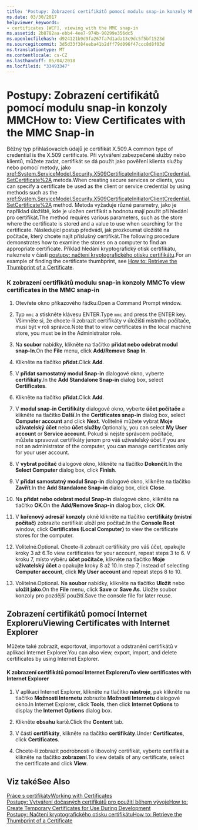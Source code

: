 ```yaml
---
title: 'Postupy: Zobrazení certifikátů pomocí modulu snap-in konzoly MMC'
ms.date: 03/30/2017
helpviewer_keywords:
- certificates [WCF], viewing with the MMC snap-in
ms.assetid: 2b8782aa-ebb4-4ee7-974b-90299e356dc5
ms.openlocfilehash: d924121b9d9fa267fa7d1ada13c9dc5f5bf1523d
ms.sourcegitcommit: 3d5d33f384eeba41b2dff79d096f47ccc8d8f03d
ms.translationtype: MT
ms.contentlocale: cs-CZ
ms.lasthandoff: 05/04/2018
ms.locfileid: "33493347"
---
```

# <a name="how-to-view-certificates-with-the-mmc-snap-in"></a><span data-ttu-id="94afa-102">Postupy: Zobrazení certifikátů pomocí modulu snap-in konzoly MMC</span><span class="sxs-lookup"><span data-stu-id="94afa-102">How to: View Certificates with the MMC Snap-in</span></span>
<span data-ttu-id="94afa-103">Běžný typ přihlašovacích údajů je certifikát X.509.</span><span class="sxs-lookup"><span data-stu-id="94afa-103">A common type of credential is the X.509 certificate.</span></span> <span data-ttu-id="94afa-104">Při vytváření zabezpečené služby nebo klientů, můžete zadat, certifikát se dá použít jako pověření klienta služby nebo pomocí metody, jako <xref:System.ServiceModel.Security.X509CertificateInitiatorClientCredential.SetCertificate%2A> metoda.</span><span class="sxs-lookup"><span data-stu-id="94afa-104">When creating secure services or clients, you can specify a certificate be used as the client or service credential by using methods such as the <xref:System.ServiceModel.Security.X509CertificateInitiatorClientCredential.SetCertificate%2A> method.</span></span> <span data-ttu-id="94afa-105">Metoda vyžaduje různé parametry, jako je například úložiště, kde je uložen certifikát a hodnotu mají použít při hledání pro certifikát.</span><span class="sxs-lookup"><span data-stu-id="94afa-105">The method requires various parameters, such as the store where the certificate is stored and a value to use when searching for the certificate.</span></span> <span data-ttu-id="94afa-106">Následující postup předvádí, jak prozkoumat úložiště na počítače, který chcete najít příslušný certifikát.</span><span class="sxs-lookup"><span data-stu-id="94afa-106">The following procedure demonstrates how to examine the stores on a computer to find an appropriate certificate.</span></span> <span data-ttu-id="94afa-107">Příklad hledání kryptografický otisk certifikátu, naleznete v části [postupy: načtení kryptografického otisku certifikátu](../../../../docs/framework/wcf/feature-details/how-to-retrieve-the-thumbprint-of-a-certificate.md).</span><span class="sxs-lookup"><span data-stu-id="94afa-107">For an example of finding the certificate thumbprint, see [How to: Retrieve the Thumbprint of a Certificate](../../../../docs/framework/wcf/feature-details/how-to-retrieve-the-thumbprint-of-a-certificate.md).</span></span>  
  
### <a name="to-view-certificates-in-the-mmc-snap-in"></a><span data-ttu-id="94afa-108">K zobrazení certifikátů modulu snap-in konzoly MMC</span><span class="sxs-lookup"><span data-stu-id="94afa-108">To view certificates in the MMC snap-in</span></span>  
  
1.  <span data-ttu-id="94afa-109">Otevřete okno příkazového řádku.</span><span class="sxs-lookup"><span data-stu-id="94afa-109">Open a Command Prompt window.</span></span>  
  
2.  <span data-ttu-id="94afa-110">Typ `mmc` a stiskněte klávesu ENTER.</span><span class="sxs-lookup"><span data-stu-id="94afa-110">Type `mmc` and press the ENTER key.</span></span> <span data-ttu-id="94afa-111">Všimněte si, že chcete-li zobrazit certifikáty v úložišti místního počítače, musí být v roli správce.</span><span class="sxs-lookup"><span data-stu-id="94afa-111">Note that to view certificates in the local machine store, you must be in the Administrator role.</span></span>  
  
3.  <span data-ttu-id="94afa-112">Na **soubor** nabídky, klikněte na tlačítko **přidat nebo odebrat modul snap-In**.</span><span class="sxs-lookup"><span data-stu-id="94afa-112">On the **File** menu, click **Add/Remove Snap In**.</span></span>  
  
4.  <span data-ttu-id="94afa-113">Klikněte na tlačítko **přidat**.</span><span class="sxs-lookup"><span data-stu-id="94afa-113">Click **Add**.</span></span>  
  
5.  <span data-ttu-id="94afa-114">V **přidat samostatný modul Snap-in** dialogové okno, vyberte **certifikáty**.</span><span class="sxs-lookup"><span data-stu-id="94afa-114">In the **Add Standalone Snap-in** dialog box, select **Certificates**.</span></span>  
  
6.  <span data-ttu-id="94afa-115">Klikněte na tlačítko **přidat**.</span><span class="sxs-lookup"><span data-stu-id="94afa-115">Click **Add**.</span></span>  
  
7.  <span data-ttu-id="94afa-116">V **modul snap-in Certifikáty** dialogové okno, vyberte **účet počítače** a klikněte na tlačítko **Další**.</span><span class="sxs-lookup"><span data-stu-id="94afa-116">In the **Certificates snap-in** dialog box, select **Computer account** and click **Next**.</span></span> <span data-ttu-id="94afa-117">Volitelně můžete vybrat **Moje uživatelský účet** nebo **účet služby**.</span><span class="sxs-lookup"><span data-stu-id="94afa-117">Optionally, you can select **My User account** or **Service account**.</span></span> <span data-ttu-id="94afa-118">Pokud si nejste správcem počítače, můžete spravovat certifikáty jenom pro váš uživatelský účet.</span><span class="sxs-lookup"><span data-stu-id="94afa-118">If you are not an administrator of the computer, you can manage certificates only for your user account.</span></span>  
  
8.  <span data-ttu-id="94afa-119">V **vybrat počítač** dialogové okno, klikněte na tlačítko **Dokončit**.</span><span class="sxs-lookup"><span data-stu-id="94afa-119">In the **Select Computer** dialog box, click **Finish**.</span></span>  
  
9. <span data-ttu-id="94afa-120">V **přidat samostatný modul Snap-in** dialogové okno, klikněte na tlačítko **Zavřít**.</span><span class="sxs-lookup"><span data-stu-id="94afa-120">In the **Add Standalone Snap-in** dialog box, click **Close**.</span></span>  
  
10. <span data-ttu-id="94afa-121">Na **přidat nebo odebrat modul Snap-in** dialogové okno, klikněte na tlačítko **OK**.</span><span class="sxs-lookup"><span data-stu-id="94afa-121">On the **Add/Remove Snap-in** dialog box, click **OK**.</span></span>  
  
11. <span data-ttu-id="94afa-122">V **kořenový adresář konzoly** okně klikněte na tlačítko **certifikáty (místní počítač)** zobrazíte certifikát uloží pro počítač.</span><span class="sxs-lookup"><span data-stu-id="94afa-122">In the **Console Root** window, click **Certificates (Local Computer)** to view the certificate stores for the computer.</span></span>  
  
12. <span data-ttu-id="94afa-123">Volitelné.</span><span class="sxs-lookup"><span data-stu-id="94afa-123">Optional.</span></span> <span data-ttu-id="94afa-124">Chcete-li zobrazit certifikáty pro váš účet, opakujte kroky 3 až 6.</span><span class="sxs-lookup"><span data-stu-id="94afa-124">To view certificates for your account, repeat steps 3 to 6.</span></span> <span data-ttu-id="94afa-125">V kroku 7, místo výběru **účet počítače**, klikněte na tlačítko **Moje uživatelský účet** a opakujte kroky 8 až 10.</span><span class="sxs-lookup"><span data-stu-id="94afa-125">In step 7, instead of selecting **Computer account**, click **My User account** and repeat steps 8 to 10.</span></span>  
  
13. <span data-ttu-id="94afa-126">Volitelné.</span><span class="sxs-lookup"><span data-stu-id="94afa-126">Optional.</span></span> <span data-ttu-id="94afa-127">Na **soubor** nabídky, klikněte na tlačítko **Uložit** nebo **uložit jako**.</span><span class="sxs-lookup"><span data-stu-id="94afa-127">On the **File** menu, click **Save** or **Save As**.</span></span> <span data-ttu-id="94afa-128">Uložte soubor konzoly pro pozdější použití.</span><span class="sxs-lookup"><span data-stu-id="94afa-128">Save the console file for later reuse.</span></span>  
  
## <a name="viewing-certificates-with-internet-explorer"></a><span data-ttu-id="94afa-129">Zobrazení certifikátů pomocí Internet Exploreru</span><span class="sxs-lookup"><span data-stu-id="94afa-129">Viewing Certificates with Internet Explorer</span></span>  
 <span data-ttu-id="94afa-130">Můžete také zobrazit, exportovat, importovat a odstranění certifikátů v aplikaci Internet Explorer.</span><span class="sxs-lookup"><span data-stu-id="94afa-130">You can also view, export, import, and delete certificates by using Internet Explorer.</span></span>  
  
#### <a name="to-view-certificates-with-internet-explorer"></a><span data-ttu-id="94afa-131">K zobrazení certifikátů pomocí Internet Exploreru</span><span class="sxs-lookup"><span data-stu-id="94afa-131">To view certificates with Internet Explorer</span></span>  
  
1.  <span data-ttu-id="94afa-132">V aplikaci Internet Explorer, klikněte na tlačítko **nástroje**, pak klikněte na tlačítko **Možnosti Internetu** zobrazíte **Možnosti Internetu** dialogové okno.</span><span class="sxs-lookup"><span data-stu-id="94afa-132">In Internet Explorer, click **Tools**, then click **Internet Options** to display the **Internet Options** dialog box.</span></span>  
  
2.  <span data-ttu-id="94afa-133">Klikněte **obsahu** kartě.</span><span class="sxs-lookup"><span data-stu-id="94afa-133">Click the **Content** tab.</span></span>  
  
3.  <span data-ttu-id="94afa-134">V části **certifikáty**, klikněte na tlačítko **certifikáty**.</span><span class="sxs-lookup"><span data-stu-id="94afa-134">Under **Certificates**, click **Certificates**.</span></span>  
  
4.  <span data-ttu-id="94afa-135">Chcete-li zobrazit podrobnosti o libovolný certifikát, vyberte certifikát a klikněte na tlačítko **zobrazení**.</span><span class="sxs-lookup"><span data-stu-id="94afa-135">To view details of any certificate, select the certificate and click **View**.</span></span>  
  
## <a name="see-also"></a><span data-ttu-id="94afa-136">Viz také</span><span class="sxs-lookup"><span data-stu-id="94afa-136">See Also</span></span>  
 [<span data-ttu-id="94afa-137">Práce s certifikáty</span><span class="sxs-lookup"><span data-stu-id="94afa-137">Working with Certificates</span></span>](../../../../docs/framework/wcf/feature-details/working-with-certificates.md)  
 [<span data-ttu-id="94afa-138">Postupy: Vytváření dočasných certifikátů pro použití během vývoje</span><span class="sxs-lookup"><span data-stu-id="94afa-138">How to: Create Temporary Certificates for Use During Development</span></span>](../../../../docs/framework/wcf/feature-details/how-to-create-temporary-certificates-for-use-during-development.md)  
 [<span data-ttu-id="94afa-139">Postupy: Načtení kryptografického otisku certifikátu</span><span class="sxs-lookup"><span data-stu-id="94afa-139">How to: Retrieve the Thumbprint of a Certificate</span></span>](../../../../docs/framework/wcf/feature-details/how-to-retrieve-the-thumbprint-of-a-certificate.md)
